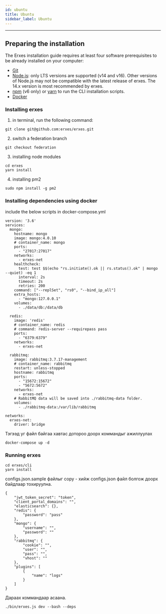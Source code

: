 ```yaml
---
id: ubuntu
title: Ubuntu
sidebar_label: Ubuntu
---
```

---


## Preparing the installation

The Erxes installation guide requires at least four software prerequisites to be already installed on your computer:

- <a href="https://github.com/git-guides/install-git" target="_blank">Git</a>
- [Node.js](https://nodejs.org): only LTS versions are supported (v14 and v16). Other versions of Node.js may not be compatible with the latest release of erxes. The 14.x version is most recommended by erxes.
- [npm](https://docs.npmjs.com/cli/v6/commands/npm-install) (v6 only) or [yarn](https://yarnpkg.com/getting-started/install) to run the CLI installation scripts.
- <a href="https://docs.docker.com/engine/install/">Docker</a>


### Installing erxes


1. in terminal, run the following command:
```
git clone git@github.com:erxes/erxes.git
```

2. switch a federation branch
```
git checkout federation
```

3. installing node modules
```
cd erxes
yarn install
```

4. installing pm2
```
sudo npm install -g pm2
```

### Installing dependencies using docker

include the below scripts in docker-compose.yml

```
version: '3.6'
services:
  mongo:
    hostname: mongo
    image: mongo:4.0.10
    # container_name: mongo
    ports:
      - "27017:27017"
    networks:
      - erxes-net
    healthcheck:
      test: test $$(echo "rs.initiate().ok || rs.status().ok" | mongo --quiet) -eq 1
      interval: 2s
      timeout: 2s
      retries: 200
    command: ["--replSet", "rs0", "--bind_ip_all"]
    extra_hosts:
      - "mongo:127.0.0.1"
    volumes:
      - ./data/db:/data/db

  redis:
    image: 'redis'
    # container_name: redis
    # command: redis-server --requirepass pass
    ports:
      - "6379:6379"
    networks:
      - erxes-net

  rabbitmq:
    image: rabbitmq:3.7.17-management
    # container_name: rabbitmq
    restart: unless-stopped
    hostname: rabbitmq
    ports:
      - "15672:15672"
      - "5672:5672"
    networks:
      - erxes-net
    # RabbitMQ data will be saved into ./rabbitmq-data folder.
    volumes:
      - ./rabbitmq-data:/var/lib/rabbitmq

networks:
  erxes-net:
    driver: bridge
```

Тэгээд уг файл байгаа хавтас дотороо доорх коммандыг ажиллуулах

```
docker-compose up -d
```

### Running erxes

```
cd erxes/cli
yarn install
```

configs.json.sample файлыг copy - хийж configs.json файл болгож доорх байдлаар тохируулна.

```
{
	"jwt_token_secret": "token",
	"client_portal_domains": "",
	"elasticsearch": {},
	"redis": {
		"password": "pass"
	},
	"mongo": {
		"username": "",
		"password": ""
	},
	"rabbitmq": {
		"cookie": "",
		"user": "",
		"pass": "",
		"vhost": ""
	},
	"plugins": [
		{
			"name": "logs"
		}
	]
}
```


Дараах коммандаар асаана.
```
./bin/erxes.js dev --bash --deps
```
